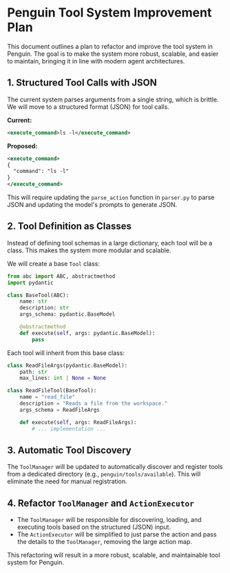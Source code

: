 
# Penguin Tool System Improvement Plan

This document outlines a plan to refactor and improve the tool system in Penguin. The goal is to make the system more robust, scalable, and easier to maintain, bringing it in line with modern agent architectures.

## 1. Structured Tool Calls with JSON

The current system parses arguments from a single string, which is brittle. We will move to a structured format (JSON) for tool calls.

**Current:**
```xml
<execute_command>ls -l</execute_command>
```

**Proposed:**
```xml
<execute_command>
{
  "command": "ls -l"
}
</execute_command>
```

This will require updating the `parse_action` function in `parser.py` to parse JSON and updating the model's prompts to generate JSON.

## 2. Tool Definition as Classes

Instead of defining tool schemas in a large dictionary, each tool will be a class. This makes the system more modular and scalable.

We will create a base `Tool` class:

```python
from abc import ABC, abstractmethod
import pydantic

class BaseTool(ABC):
    name: str
    description: str
    args_schema: pydantic.BaseModel

    @abstractmethod
    def execute(self, args: pydantic.BaseModel):
        pass
```

Each tool will inherit from this base class:

```python
class ReadFileArgs(pydantic.BaseModel):
    path: str
    max_lines: int | None = None

class ReadFileTool(BaseTool):
    name = "read_file"
    description = "Reads a file from the workspace."
    args_schema = ReadFileArgs

    def execute(self, args: ReadFileArgs):
        # ... implementation ...
```

## 3. Automatic Tool Discovery

The `ToolManager` will be updated to automatically discover and register tools from a dedicated directory (e.g., `penguin/tools/available`). This will eliminate the need for manual registration.

## 4. Refactor `ToolManager` and `ActionExecutor`

- The `ToolManager` will be responsible for discovering, loading, and executing tools based on the structured (JSON) input.
- The `ActionExecutor` will be simplified to just parse the action and pass the details to the `ToolManager`, removing the large action map.

This refactoring will result in a more robust, scalable, and maintainable tool system for Penguin.
